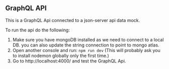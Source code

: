 ## GraphQL API

This is a GraphQL Api connected to a json-server api data mock.

To run the api do the following:

1. Make sure you have mongoDB installed as we need to connect to a local DB. you can also update the string connection to point to mongo atlas.
1. Open another console and run: `npm run dev` (This will probably ask you to install nodemon globally only the first time.)
1. Go to http://localhost:4000/ and test the GraphQL Api.
